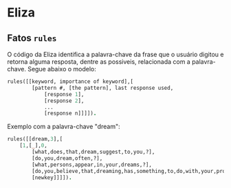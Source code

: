 # Eliza

## Fatos `rules`

O código da Eliza identifica a palavra-chave da frase que o usuário digitou e retorna alguma resposta, dentre as possiveis, relacionada com a palavra-chave. Segue abaixo o modelo:
```prolog
rules([[keyword, importance of keyword],[
        [pattern #, [the pattern], last response used,
            [response 1],
            [response 2],
            ...
            [response n]]]]).
```
Exemplo com a palavra-chave "dream":
```prolog
rules([[dream,3],[
	[1,[_],0,
		[what,does,that,dream,suggest,to,you,?],
		[do,you,dream,often,?],
		[what,persons,appear,in,your,dreams,?],
		[do,you,believe,that,dreaming,has,something,to,do,with,your,problem,?],
		[newkey]]]]).
``` 
